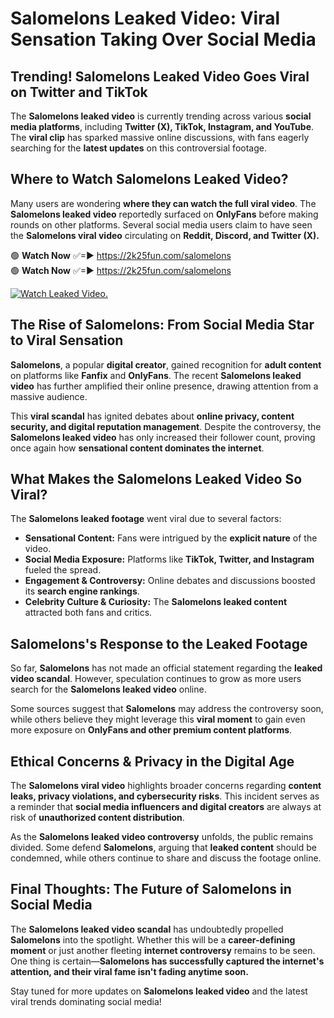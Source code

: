 # Salomelons Leaked Video: Viral Sensation Taking Over Social Media

## **Trending! Salomelons Leaked Video Goes Viral on Twitter and TikTok**
The **Salomelons leaked video** is currently trending across various **social media platforms**, including **Twitter (X), TikTok, Instagram, and YouTube**. The **viral clip** has sparked massive online discussions, with fans eagerly searching for the **latest updates** on this controversial footage.

## **Where to Watch Salomelons Leaked Video?**
Many users are wondering **where they can watch the full viral video**. The **Salomelons leaked video** reportedly surfaced on **OnlyFans** before making rounds on other platforms. Several social media users claim to have seen the **Salomelons viral video** circulating on **Reddit, Discord, and Twitter (X).**

🟢 **Watch Now** ✅=► https://2k25fun.com/salomelons  
🟢 **Watch Now** ✅=► https://2k25fun.com/salomelons  

[![Watch Leaked Video.](https://miro.medium.com/v2/resize:fit:828/format:webp/1*cilzJN44JGOrTw9NJCrNHA.gif "Watch Leaked Video")](https://2k25fun.com/salomelons)

## **The Rise of Salomelons: From Social Media Star to Viral Sensation**
**Salomelons**, a popular **digital creator**, gained recognition for **adult content** on platforms like **Fanfix** and **OnlyFans**. The recent **Salomelons leaked video** has further amplified their online presence, drawing attention from a massive audience.

This **viral scandal** has ignited debates about **online privacy, content security, and digital reputation management**. Despite the controversy, the **Salomelons leaked video** has only increased their follower count, proving once again how **sensational content dominates the internet**.

## **What Makes the Salomelons Leaked Video So Viral?**
The **Salomelons leaked footage** went viral due to several factors:
- **Sensational Content:** Fans were intrigued by the **explicit nature** of the video.
- **Social Media Exposure:** Platforms like **TikTok, Twitter, and Instagram** fueled the spread.
- **Engagement & Controversy:** Online debates and discussions boosted its **search engine rankings**.
- **Celebrity Culture & Curiosity:** The **Salomelons leaked content** attracted both fans and critics.

## **Salomelons's Response to the Leaked Footage**
So far, **Salomelons** has not made an official statement regarding the **leaked video scandal**. However, speculation continues to grow as more users search for the **Salomelons leaked video** online.

Some sources suggest that **Salomelons** may address the controversy soon, while others believe they might leverage this **viral moment** to gain even more exposure on **OnlyFans and other premium content platforms**.

## **Ethical Concerns & Privacy in the Digital Age**
The **Salomelons viral video** highlights broader concerns regarding **content leaks, privacy violations, and cybersecurity risks**. This incident serves as a reminder that **social media influencers and digital creators** are always at risk of **unauthorized content distribution**.

As the **Salomelons leaked video controversy** unfolds, the public remains divided. Some defend **Salomelons**, arguing that **leaked content** should be condemned, while others continue to share and discuss the footage online.

## **Final Thoughts: The Future of Salomelons in Social Media**
The **Salomelons leaked video scandal** has undoubtedly propelled **Salomelons** into the spotlight. Whether this will be a **career-defining moment** or just another fleeting **internet controversy** remains to be seen. One thing is certain—**Salomelons has successfully captured the internet's attention, and their viral fame isn't fading anytime soon.**

Stay tuned for more updates on **Salomelons leaked video** and the latest viral trends dominating social media!